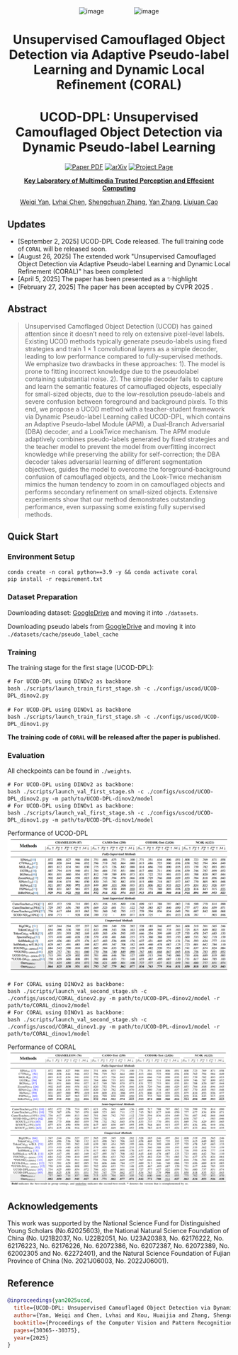 <div align="center">
<img width="96" height="96" alt="image" src="https://github.com/user-attachments/assets/b088f5cc-b15b-449d-8dc1-b1f196d016ee" style="margin-right:64px;" />
<img width="96" height="96" alt="image" src="https://heartfirey.top/project_page/UCOD-DPL/static/images/favicon.png" />
<h1>Unsupervised Camouflaged Object Detection via Adaptive Pseudo-label Learning and Dynamic Local Refinement (CORAL)</h1>
<h1>UCOD-DPL: Unsupervised Camouflaged Object Detection  via Dynamic Pseudo-label Learning</h1>
<a href="https://openaccess.thecvf.com/content/CVPR2025/papers/Yan_UCOD-DPL_Unsupervised_Camouflaged_Object_Detection_via_Dynamic_Pseudo-label_Learning_CVPR_2025_paper.pdf" target="_blank" rel="noopener noreferrer"><img src="https://img.shields.io/badge/Paper-SCOUT" alt="Paper PDF"></a>
<a href="https://arxiv.org/abs/2506.07087"><img src="https://img.shields.io/badge/arXiv-2506.07087-b31b1b" alt="arXiv"></a>
<a href="https://heartfirey.top/project_page/UCOD-DPL/"><img src="https://img.shields.io/badge/Project_Page-green" alt="Project Page"></a>

**[Key Laboratory of Multimedia Trusted Perception and Effecient Computing](https://multimedia.xmu.edu.cn)**

[Weiqi Yan](https://heartfirey.top), [Lvhai Chen](https://jormungand00222.github.io/Jormungand00222/), [Shengchuan Zhang](), [Yan Zhang](), [Liujuan Cao]()

</div>

## Updates

- [September 2, 2025] UCOD-DPL Code released. The full training code of `CORAL` will be released soon.
- [August 26, 2025] The extended work "Unsupervised Camouflaged Object Detection via Adaptive  Pseudo-label Learning and Dynamic Local Refinement (CORAL)" has been completed
- [April 5, 2025] The paper has been presented as a ✨highlight
- [February 27, 2025] The paper has been accepted by CVPR 2025 .

## Abstract
> Unsupervised Camoflaged Object Detection (UCOD) has gained attention since it doesn’t need to rely on extensive pixel-level labels. Existing UCOD methods typically generate pseudo-labels using fixed strategies and train 1 × 1 convolutional layers as a simple decoder, leading to low performance compared to fully-supervised methods. We emphasize two drawbacks in these approaches: 1). The model is prone to fitting incorrect knowledge due to the pseudolabel containing substantial noise. 2). The simple decoder fails to capture and learn the semantic features of camouflaged objects, especially for small-sized objects, due to the low-resolution pseudo-labels and severe confusion between foreground and background pixels. To this end, we propose a UCOD method with a teacher-student framework via Dynamic Pseudo-label Learning called UCOD-DPL, which contains an Adaptive Pseudo-label Module (APM), a Dual-Branch Adversarial (DBA) decoder, and a LookTwice mechanism. The APM module adaptively combines pseudo-labels generated by fixed strategies and the teacher model to prevent the model from overfitting incorrect knowledge while preserving the ability for self-correction; the DBA decoder takes adversarial learning of different segmentation objectives, guides the model to overcome the foreground-background confusion of camouflaged objects, and the Look-Twice mechanism mimics the human tendency to zoom in on camouflaged objects and performs secondary refinement on small-sized objects. Extensive experiments show that our method demonstrates outstanding performance, even surpassing some existing fully supervised methods.

## Quick Start
### Environment Setup

```
conda create -n coral python==3.9 -y && conda activate coral
pip install -r requirement.txt
```

### Dataset Preparation

Downloading dataset: [GoogleDrive](https://drive.google.com/drive/folders/19MaIVAcqr8sIv0R1hIq7MZhPqO-9_s8v?usp=drive_link) and moving it into `./datasets`.

Downloading pseudo labels from [GoogleDrive](https://drive.google.com/file/d/149Dh5OQnF1JBO2gzBkM4cj2jnJScRBys/view?usp=sharing) and moving it into `./datasets/cache/pseudo_label_cache`



### Training
The training stage for the first stage (UCOD-DPL):
```
# For UCOD-DPL using DINOv2 as backbone
bash ./scripts/launch_train_first_stage.sh -c ./configs/uscod/UCOD-DPL_dinov2.py

# For UCOD-DPL using DINOv1 as backbone
bash ./scripts/launch_train_first_stage.sh -c ./configs/uscod/UCOD-DPL_dinov1.py
```

**The training code of `CORAL` will be released  after the paper is published.**
### Evaluation
All checkpoints can be found in `./weights`.
```
# For UCOD-DPL using DINOv2 as backbone:
bash ./scripts/launch_val_first_stage.sh -c ./configs/uscod/UCOD-DPL_dinov2.py -m path/to/UCOD-DPL-dinov2/model
# For UCOD-DPL using DINOv1 as backbone:
bash ./scripts/launch_val_first_stage.sh -c ./configs/uscod/UCOD-DPL_dinov1.py -m path/to/UCOD-DPL-dinov1/model
```
Performance of UCOD-DPL
![alt text](images/performance_UCOD-DPL.png)

```
# For CORAL using DINOv2 as backbone:
bash ./scripts/launch_val_second_stage.sh -c ./configs/uscod/CORAL_dinov2.py -m path/to/UCOD-DPL-dinov2/model -r path/to/CORAL_dinov2/model
# For CORAL using DINOv1 as backbone:
bash ./scripts/launch_val_second_stage.sh -c ./configs/uscod/CORAL_dinov1.py -m path/to/UCOD-DPL-dinov1/model -r path/to/CORAL_dinov1/model
```
Performance of CORAL
![alt text](images/performance_CORAL.png)

## Acknowledgements
This work was supported by the National Science Fund for Distinguished Young Scholars (No.62025603), the National Natural Science Foundation of China (No. U21B2037, No. U22B2051, No. U23A20383, No. 62176222, No. 62176223, No. 62176226, No. 62072386, No. 62072387, No. 62072389, No. 62002305 and No. 62272401), and the Natural Science Foundation of Fujian Province of China (No. 2021J06003, No. 2022J06001).

## Reference
```bibtex
@inproceedings{yan2025ucod,
  title={UCOD-DPL: Unsupervised Camouflaged Object Detection via Dynamic Pseudo-label Learning},
  author={Yan, Weiqi and Chen, Lvhai and Kou, Huaijia and Zhang, Shengchuan and Zhang, Yan and Cao, Liujuan},
  booktitle={Proceedings of the Computer Vision and Pattern Recognition Conference},
  pages={30365--30375},
  year={2025}
}
```
